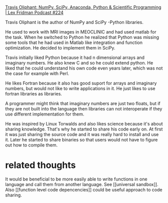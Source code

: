 [Travis Oliphant: NumPy, SciPy, Anaconda, Python & Scientific Programming | Lex Fridman Podcast #224](https://youtu.be/gFEE3w7F0ww)

Travis Oliphant is the author of NumPy and SciPy -Python libraries.

He used to work with MRI images in MEOCLINIC and had used matlab for the task. When he switched to Python he realized that Python was missing some tools that he had used in Matlab like integration and function optimization. He decided to implement them in SciPy.

Travis initially liked Python because it had n dimensional arrays and imaginary numbers. He also knew C and so he could extend python. He liked that he could understand his own code even years later, which was not the case for example with Perl.

He likes Fortran because it also has good suport for arrays and imaginary numbers, but would not like to write applications in it. He just likes to use fortran libraries as libraries.

A programmer might think that imaginary numbers are just two floats, but if they are not built into the language then libraries can not interoperate if they use different implementation for them.

He was inspired by Linux Torwalds and also likes science because it's about sharing knowledge. That's why he started to share his code early on. At first it was just sharing the source code and it was really hard to install and use it. Later he started to share binaries so that users would not have to figure out how to compile them.

# related thoughts
It would be beneficial to be more easily able to write functions in one language and call them from another language. See [[universal sandbox]]. Also [[function level code depencencies]] could be useful approach to code sharing.
